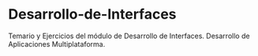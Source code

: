 # Desarrollo-de-Interfaces
Temario y Ejercicios del módulo de Desarrollo de Interfaces. 
Desarrollo de Aplicaciones Multiplataforma.
